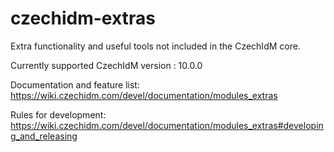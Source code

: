 # czechidm-extras
Extra functionality and useful tools not included in the CzechIdM core.

Currently supported CzechIdM version : 10.0.0

Documentation and feature list: https://wiki.czechidm.com/devel/documentation/modules_extras

Rules for development: https://wiki.czechidm.com/devel/documentation/modules_extras#developing_and_releasing
